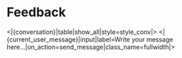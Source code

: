 # Feedback

<|{conversation}|table|show_all|style=style_conv|>
<|{current_user_message}|input|label=Write your message here...|on_action=send_message|class_name=fullwidth|>

